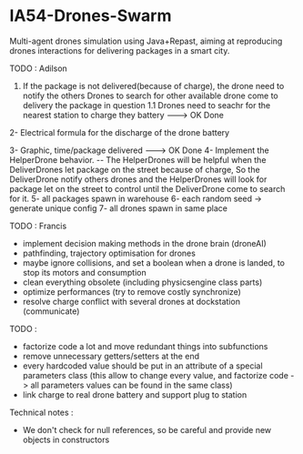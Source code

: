 # IA54-Drones-Swarm
Multi-agent drones simulation using Java+Repast, aiming at reproducing drones interactions for delivering packages in a smart city.

TODO : Adilson

1. If the package is not delivered(because of charge), the drone need to notify the others Drones  to search for other available drone come to delivery the package in question
    1.1 Drones need to seachr for the nearest station to charge they battery  ---> OK Done

2- Electrical formula for the discharge of the drone battery

3- Graphic, time/package delivered ---> OK Done
4- Implement the HelperDrone behavior.
  -- The HelperDrones will be helpful when the DeliverDrones let package on the street because of charge, So the DeliverDrone notify others drones and the HelperDrones will look for package let on the street to control until the DeliverDrone come to search for it.
5- all packages spawn in warehouse
6- each random seed -> generate unique config
7- all drones spawn in same place

TODO : Francis
- implement decision making methods in the drone brain (droneAI)
- pathfinding, trajectory optimisation for drones
- maybe ignore collisions, and set a boolean when a drone is landed, to stop its motors and consumption
- clean everything obsolete (including physicsengine class parts)
- optimize performances (try to remove costly synchronize) 
- resolve charge conflict with several drones at dockstation (communicate)


TODO :
- factorize code a lot and move redundant things into subfunctions
- remove unnecessary getters/setters at the end
- every hardcoded value should be put in an attribute of a special parameters class (this allow to change every value, and factorize code -> all parameters values can be found in the same class)
- link charge to real drone battery and support plug to station


Technical notes :
- We don't check for null references, so be careful and provide new objects in constructors
